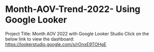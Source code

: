 # Month-AOV-Trend-2022- Using Google Looker 

Project Title: Month AOV 2022 with Google Looker Studio Click on the below link to view the dashboard:
https://lookerstudio.google.com/s/rOnxE9TOHgE

